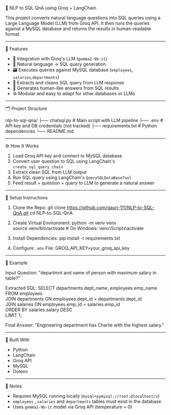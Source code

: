 🧠 NLP to SQL QnA using Groq + LangChain

This project converts natural language questions into SQL queries using a Large Language Model (LLM) from Groq API. It then runs the queries against a MySQL database and returns the results in human-readable format.

------------------------------------------------------------

🚀 Features

- 🔗 Integration with Groq's LLM (`gemma2-9b-it`)
- 🤖 Natural language → SQL query generation
- 🗃️ Executes queries against MySQL database (`employees`, `salaries`,`departments`)
- 📄 Extracts and cleans SQL query from LLM response
- 🧠 Generates human-like answers from SQL results
- ⚙️ Modular and easy to adapt for other databases or LLMs

------------------------------------------------------------

🗂️ Project Structure

nlp-to-sql-qna/
├── chatsql.py              # Main script with LLM pipeline
├── .env                    # API key and DB credentials (not tracked)
├── requirements.txt        # Python dependencies
└── README.md

------------------------------------------------------------

⚙️ How It Works

1. Load Groq API key and connect to MySQL database  
2. Convert user question to SQL using LangChain's `create_sql_query_chain`  
3. Extract clean SQL from LLM output  
4. Run SQL query using LangChain's `QuerySQLDataBaseTool`  
5. Feed result + question + query to LLM to generate a natural answer

------------------------------------------------------------

🔧 Setup Instructions

1. Clone the Repo:
   git clone https://github.com/gauri-111/NLP-to-SQL-QnA.git
   cd NLP-to-SQL-QnA

2. Create Virtual Environment:
   python -m venv venv  
   source venv/bin/activate        # On Windows: venv\Scripts\activate

3. Install Dependencies:
   pip install -r requirements.txt

4. Configure `.env` File:
   GROQ_API_KEY=your_groq_api_key

------------------------------------------------------------

🧪 Example

Input Question:
   "departmnt and name of person with maximum salary in table?"

Extracted SQL:
   SELECT departments.dept_name, employees.emp_name  
   FROM employees  
   JOIN departments ON employees.dept_id = departments.dept_id  
   JOIN salaries ON employees.emp_id = salaries.emp_id  
   ORDER BY salaries.salary DESC  
   LIMIT 1;

Final Answer:
   "Engineering department has Charlie with the highest salary."

------------------------------------------------------------

🧱 Built With

- Python
- LangChain
- Groq API
- MySQL
- Dotenv

------------------------------------------------------------

📌 Notes

- Requires MySQL running locally (`mysql+pymysql://root:@localhost/x`)  
- `employees` , `salaries` and `departments` tables must exist in the database  
- Uses `gemma2-9b-it` model via Groq API (temperature = 0)


